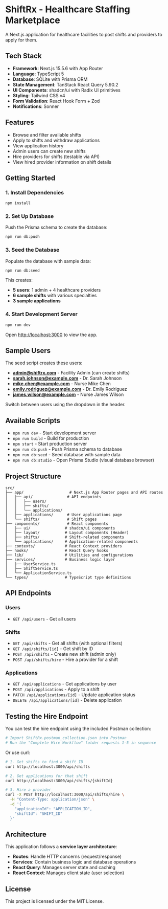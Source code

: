 # ShiftRx - Healthcare Staffing Marketplace

A Next.js application for healthcare facilities to post shifts and providers to apply for them.

## Tech Stack

- **Framework**: Next.js 15.5.6 with App Router
- **Language**: TypeScript 5
- **Database**: SQLite with Prisma ORM
- **State Management**: TanStack React Query 5.90.2
- **UI Components**: shadcn/ui with Radix UI primitives
- **Styling**: Tailwind CSS v4
- **Form Validation**: React Hook Form + Zod
- **Notifications**: Sonner

## Features

- Browse and filter available shifts
- Apply to shifts and withdraw applications
- View application history
- Admin users can create new shifts
- Hire providers for shifts (testable via API)
- View hired provider information on shift details

## Getting Started

### 1. Install Dependencies

```bash
npm install
```

### 2. Set Up Database

Push the Prisma schema to create the database:

```bash
npm run db:push
```

### 3. Seed the Database

Populate the database with sample data:

```bash
npm run db:seed
```

This creates:
- **5 users**: 1 admin + 4 healthcare providers
- **6 sample shifts** with various specialties
- **3 sample applications**

### 4. Start Development Server

```bash
npm run dev
```

Open [http://localhost:3000](http://localhost:3000) to view the app.

## Sample Users

The seed script creates these users:

- **admin@shiftrx.com** - Facility Admin (can create shifts)
- **sarah.johnson@example.com** - Dr. Sarah Johnson
- **mike.chen@example.com** - Nurse Mike Chen
- **emily.rodriguez@example.com** - Dr. Emily Rodriguez
- **james.wilson@example.com** - Nurse James Wilson

Switch between users using the dropdown in the header.

## Available Scripts

- `npm run dev` - Start development server
- `npm run build` - Build for production
- `npm start` - Start production server
- `npm run db:push` - Push Prisma schema to database
- `npm run db:seed` - Seed database with sample data
- `npm run db:studio` - Open Prisma Studio (visual database browser)

## Project Structure

```
src/
├── app/                    # Next.js App Router pages and API routes
│   ├── api/               # API endpoints
│   │   ├── users/
│   │   ├── shifts/
│   │   └── applications/
│   ├── applications/      # User applications page
│   └── shifts/            # Shift pages
├── components/            # React components
│   ├── ui/               # shadcn/ui components
│   ├── layout/           # Layout components (Header)
│   ├── shifts/           # Shift-related components
│   └── applications/     # Application-related components
├── contexts/             # React Context providers
├── hooks/                # React Query hooks
├── lib/                  # Utilities and configurations
├── services/             # Business logic layer
│   ├── UserService.ts
│   ├── ShiftService.ts
│   └── ApplicationService.ts
└── types/                # TypeScript type definitions
```

## API Endpoints

### Users
- `GET /api/users` - Get all users

### Shifts
- `GET /api/shifts` - Get all shifts (with optional filters)
- `GET /api/shifts/[id]` - Get shift by ID
- `POST /api/shifts` - Create new shift (admin only)
- `POST /api/shifts/hire` - Hire a provider for a shift

### Applications
- `GET /api/applications` - Get applications by user
- `POST /api/applications` - Apply to a shift
- `PATCH /api/applications/[id]` - Update application status
- `DELETE /api/applications/[id]` - Delete application

## Testing the Hire Endpoint

You can test the hire endpoint using the included Postman collection:

```bash
# Import ShiftRx.postman_collection.json into Postman
# Run the "Complete Hire Workflow" folder requests 1-5 in sequence
```

Or use curl:

```bash
# 1. Get shifts to find a shift ID
curl http://localhost:3000/api/shifts

# 2. Get applications for that shift
curl http://localhost:3000/api/shifts/{shiftId}

# 3. Hire a provider
curl -X POST http://localhost:3000/api/shifts/hire \
  -H "Content-Type: application/json" \
  -d '{
    "applicationId": "APPLICATION_ID",
    "shiftId": "SHIFT_ID"
  }'
```

## Architecture

This application follows a **service layer architecture**:

- **Routes**: Handle HTTP concerns (request/response)
- **Services**: Contain business logic and database operations
- **React Query**: Manages server state and caching
- **React Context**: Manages client state (user selection)

## License

This project is licensed under the MIT License.

